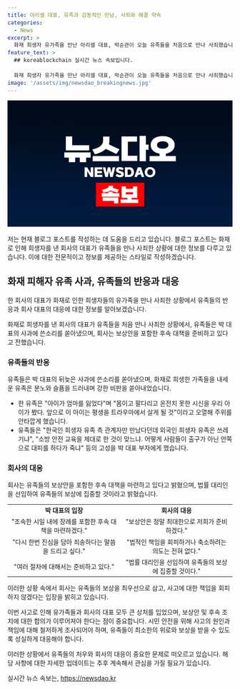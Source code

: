 ```yaml
---
title: 아리셀 대표, 유족과 감동적인 만남, 사죄와 해결 약속
categories:
  - News
excerpt: >
  화재 희생자 유가족을 만난 아리셀 대표, 박순관이 오늘 유족들을 처음으로 만나 사죄했습니다. 유족들의 쓴소리에도 불구하고, 박 대표는 사죄하고 보상안을 성실하게 소통하겠다는 입장을 밝혔습니다.하지만 유족들은 아직까지도 분노와 슬픔에 잠겨있음을 보여주었습니다. 또한, 아리셀 총괄본부장은 법률대리인을 선임한 것에 대한 비판에 대해 옹호했습니다. 이에 대해 박 대표는 계속해서 유족들을 찾아가 사죄하고 보상안에 대해 소통하겠다는 입장을 밝혔습니다.
feature_text: >
  ## koreablockchain 실시간 뉴스 속보입니다.

  화재 희생자 유가족을 만난 아리셀 대표, 박순관이 오늘 유족들을 처음으로 만나 사죄했습니다. 유족들의 쓴소리에도 불구하고, 박 대표는 사죄하고 보상안을 성실하게 소통하겠다는 입장을 밝혔습니다.하지만 유족들은 아직까지도 분노와 슬픔에 잠겨있음을 보여주었습니다. 또한, 아리셀 총괄본부장은 법률대리인을 선임한 것에 대한 비판에 대해 옹호했습니다. 이에 대해 박 대표는 계속해서 유족들을 찾아가 사죄하고 보상안에 대해 소통하겠다는 입장을 밝혔습니다.
image: '/assets/img/newsdao_breakingnews.jpg'
---
```


<p><img src="/assets/img/newsdao_breakingnews.jpg" alt="koreablockchain 속보" /></p>

<p>저는 현재 블로그 포스트를 작성하는 데 도움을 드리고 있습니다. 블로그 포스트는 화재로 인해 희생자를 낸 회사의 대표가 유족들을 만나 사죄한 상황에 대한 정보를 다루고 있습니다. 이에 대한 전문적이고 정보를 제공하는 스타일로 작성하겠습니다.</p>

<h2 data-ke-size="size26">화재 피해자 유족 사과, 유족들의 반응과 대응</h2>

<p>한 회사의 대표가 화재로 인한 희생자들의 유가족을 만나 사죄한 상황에서 유족들의 반응과 회사 대표의 대응에 대한 정보를 알아보겠습니다.</p>

<p data-ke-size="size16">화재로 희생자를 낸 회사의 대표가 유족들을 처음 만나 사죄한 상황에서, 유족들은 박 대표의 사과에 쓴소리를 쏟아냈으며, 회사는 보상안을 포함한 후속 대책을 준비하고 있다고 전했습니다.</p>

<h3>유족들의 반응</h3>

<p data-ke-size="size16">유족들은 박 대표의 뒤늦은 사과에 쓴소리를 쏟아냈으며, 화재로 희생한 가족들을 내세운 유족은 분노와 슬픔을 드러내며 강한 비판을 쏟아내었습니다.</p>

<ul>
  <li>한 유족은 "아이가 엄마를 잃었다"며 "몸이고 팔다리고 온전치 못한 시신을 우리 아이가 봤다. 앞으로 이 아이는 평생을 트라우마에서 살게 될 것"이라고 오열해 주위를 안타깝게 했습니다.</li>
  <li>유족들은 "한국인 희생자 유족 측 관계자만 만났다던데 외국인 희생자 유족은 쓰레기냐", "소방 안전 교육을 제대로 한 것이 맞느냐. 어떻게 사람들이 출구가 아닌 안쪽으로 대피를 하다가 죽냐" 등의 고성을 박 대표 부자에게 했습니다.</li>
</ul>

<h3>회사의 대응</h3>

<p data-ke-size="size16">회사는 유족들의 보상안을 포함한 후속 대책을 마련하고 있다고 밝혔으며, 법률 대리인을 선임하여 유족들의 보상에 집중할 것이라고 밝혔습니다.</p>

<table>
  <tr>
    <td style="text-align: center; height: 17px;"><b>박 대표의 입장</b></td>
    <td style="text-align: center; height: 17px;"><b>회사의 대응</b></td>
  </tr>
  <tr>
    <td style="text-align: center; height: 17px;">"조속한 시일 내에 장례를 포함한 후속 대책을 마련하겠다."</td>
    <td style="text-align: center; height: 17px;">"보상안은 정말 최대한으로 저희가 준비하겠다."</td>
  </tr>
  <tr>
    <td style="text-align: center; height: 17px;">"다시 한번 진심을 담아 죄송하다는 말씀을 드리고 싶다."</td>
    <td style="text-align: center; height: 17px;">"법적인 책임을 회피하거나 축소하려는 의도는 전혀 없다."</td>
  </tr>
  <tr>
    <td style="text-align: center; height: 17px;">"여러 절차에 대해서는 준비하고 있다."</td>
    <td style="text-align: center; height: 17px;">"법률 대리인을 선임하여 유족들의 보상에 집중할 것이다."</td>
  </tr>
</table>

<p>이러한 상황 속에서 회사는 유족들의 보상을 최우선으로 삼고, 사고에 대한 책임을 회피하지 않겠다는 입장을 밝히고 있습니다.</p>

<p>이번 사고로 인해 유가족들과 회사의 대표 모두 큰 상처를 입었으며, 보상안 및 후속 조치에 대한 합의가 이루어져야 한다는 점이 중요합니다. 시민 안전을 위해 사고의 원인과 책임에 대해 철저하게 조사되어야 하며, 유족들이 최소한의 위로와 보상을 받을 수 있도록 성실하게 대응해야 합니다.</p>

<p>이러한 상황에서 유족들의 처우와 회사의 대응이 중요한 문제로 떠오르고 있습니다. 해당 사항에 대한 자세한 업데이트는 추후 계속해서 관심을 가질 필요가 있습니다.</p>
실시간 뉴스 속보는, <a href="https://newsdao.kr" rel="dofollow">https://newsdao.kr</a>


